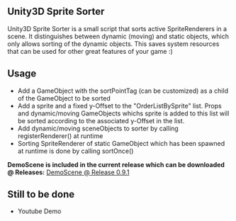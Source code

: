 ## Unity3D Sprite Sorter



Unity3D Sprite Sorter is a small script that sorts active SpriteRenderers in a scene. It distinguishes between dynamic (moving) and static objects, which only allows sorting of the dynamic objects. This saves system resources that can be used for other great features of your game :)


## Usage

  - Add a GameObject with the sortPointTag (can be customized) as a child of the GameObject to be sorted
  - Add a sprite and a fixed y-Offset to the "OrderListBySprite" list. Props and dynamic/moving GameObjects whichs sprite is added to this list will be sorted according     to the associated y-Offset in the list.
  - Add dynamic/moving sceneObjects to sorter by calling registerRenderer() at runtime
  - Sorting SpriteRenderer of static GameObject which has been spawned at runtime is done by calling sortOnce()
 
**DemoScene is included in the current release which can be downloaded @ Releases:** [DemoScene @ Release 0.9.1](https://github.com/IamCrypt0n/Unity3D-Sprite-sorter/releases/tag/0.9.2)

## Still to be done
  - Youtube Demo
